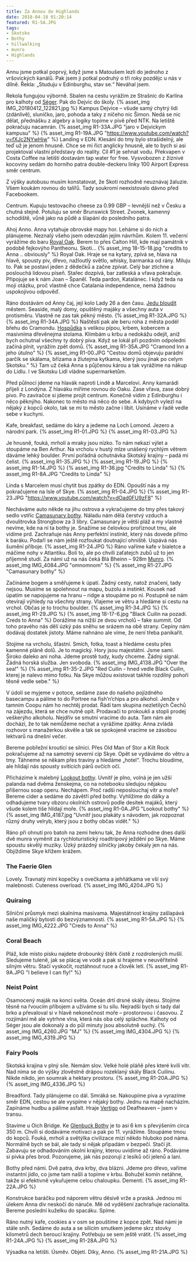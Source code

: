 ```yaml
---
title: Za Annou do Highlands
date: 2018-04-18 01:20:14
featured: R1-5A.JPG
tags:
- Skotsko
- Bothy
- hillwalking
- munro
- Highlands
---
```

Annu jsme potkal poprvý, když jsme s Matoušem lezli do jednoho z vršovických kanálů. Pak jsem ji potkal podruhý o tři roky pozdějc u nás v dílně. Řekla: „Studuju v Edinburghu, stav se.“ Neváhal jsem.

<!-- more -->
Rekola fungujou výborně. Sbalen na cestu vyrážim ze Strašnic do Karlína pro kalhoty od [Séger](http://segrasegra.cz). Pak do Dejvic do školy.
{% asset_img IMG_20180412_122821.jpg %}
Kampus Dejvice – všude samý chytrý lidi (zdánlivě), sluníčko, jaro, pohoda a taky z ničeho nic Šimon. Nedá se nic dělat, přednášku z algebry a logiky topíme v pivě před NTK. Na letiště pokračuju nacamrán.
{% asset_img R1-33A.JPG "jaro v Dejvickym kampusu" %}
{% asset_img R1-19A.JPG "https://www.youtube.com/watch?v=fXJc2NYwHjw" %}
Landing v EDN. Klesání do tmy bylo strašidelný, ale teď už je jenom hnusně. Chce se mi říct anglicky hnusně, ale to bych si asi projektoval vlastní představy do reality. Cíl #1 je sehnat vodu. Překvapen v Costa Coffee na letišti dostavám tap water for free. Vysvobozen z žíznivé kocoviny sedám do horního patra double-deckeru linky 100 Airport Express směr centrum.

Z výšky autobusu musím konstatovat, že Skoti rozhodně neuznávaj žaluzie. Všem koukám rovnou do talířů. Tady soukromí neexistovalo dávno před Facebookem.

Centrum. Kupuju testovacího cheese za 0.99 GBP – levnější než v Česku a chutná stejně. Potuluju se směr Brunswick Street. Zvonek, kamenný schodiště, vůně jako na půdě a šlapání do posledního patra.

Ahoj Anno.
Anna vytahuje obrovské mapy hor. Leháme si do nich a plánujeme. Neznalý všeho jsem odevzdán jejím návrhům. Kolem 11. večerní vyrážíme do baru [Royal Oak](https://www.tripadvisor.cz/Attraction_Review-g186525-d1897272-Reviews-The_Royal_Oak-Edinburgh_Scotland.html). Berem to přes Calton Hill, kde mají památník v podobě fejkovýho Pantheonu. Skoti…
{% asset_img 18-15-18.jpg "credits to Anna .. obviously" %}
Royal Oak. Hraje se na kytary, zpívá se, hlava na hlavě, spousty piv, dřevo, nažloutlý světlo, whisky, barmanka od rány. Miluju to. Pak se postaví jeden z dědečků a začne zpívat. Celý bar ztichne a poslouchá lidovou píseň. Stařec dozpívá, bar zatleská a vřava pokračuje. Připojuje se k nám Joan – Španěl. Teda pardon, Katalánec. I když teda na mojí otázku, proč vlastně chce Catalania independence, nemá žádnou uspokojivou odpověď.

Ráno dostávám od Anny čaj, její kolo Lady 26 a den času. [Jedu bloudit](https://www.strava.com/activities/1506344348) městem. Seaside, malý domy, opuštěný majáky a všechny auta v protisměru. Vlastně ne zas tak pěkný město. 
{% asset_img R1-32A.JPG %}
{% asset_img R1-34A.JPG %}
Naštěstí pak ale beru roha z města podél břehu do Cramondu. [Hospůdka](https://www.tripadvisor.cz/Restaurant_Review-g186525-d2432330-Reviews-The_Cramond_Inn-Edinburgh_Scotland.html) s velikou pípou, krbem, kobercem a masivníma dřevěnejma stolama. Klimbám u krbu a nedokážu odejít, aniž bych ochutnal všechny ty dobrý piva. Když se lokál při pozdním odpoledni začíná plnit, vyrážím zpět domů.
{% asset_img R1-35A.JPG "Cramond Inn a jeho útulno" %}
{% asset_img R1-00.JPG "Cestou domů objevuju parádní parčík se skálama, břízama a žlutejma kytkama, který jsou jinak po celym Skotsku." %}
Tam už čeká Anna s půjčenou károu a tak vyrážíme na nákup do Lidlu. I ve Skotsku Lidl vládne supermarketům.

Před půlnocí jdeme na hlavák naproti Lindě a Marcelovi. Anny kamarádi přijeli z Londýna. Z hlaváku míříme rovnou do Oaku. Zase vřava, zase dobrý pivo. Po zavíračce si jdeme projít centrum. Konečně vidím z Edinburghu i něco pěknýho. Nakonec to město má něco do sebe. A kdybych vylezl na nějaký z kopců okolo, tak se mi to město začne i líbit. Usínáme v řadě vedle sebe v kuchyni. 

Kafe, breakfast, sedáme do káry a jedeme na Loch Lomond. Jezero a národní park.
{% asset_img R1-01.JPG %}
{% asset_img R1-03.JPG %}

Je hnusně, fouká, mrholí a mraky jsou nízko. To nám nekazí výlet a stoupáme na Ben Arthur. Na vrcholu v hustý mlze unášený rychlým větrem dáváme lehký boulder. První pořádná ochutnávka Skotský krajiny – padá mi čelist.
{% asset_img R1-35.JPG %}
{% asset_img R1-19.JPG %}
{% asset_img R1-14.JPG %}
{% asset_img R1-36.jpg "Credits to Linda" %}
{% asset_img R1-8A.JPG "Credits to Linda" %}

Linda s Marcelem musí chytit bus zpátky do EDN. Opouští nás a my pokračujeme na Isle of Skye.
{% asset_img R1-04.JPG %}
{% asset_img R1-23.JPG "https://www.youtube.com/watch?v=dOad0FU9zF8" %}

Necháváme auto někde na jihu ostrova a vykračujeme do tmy přes takový sedlo vstříc [Camasunary bothy](https://www.mountainbothies.org.uk/bothies/north-west-highlands-islands/camasunary/). Náladu nám dělá čerstvý vzduch a dvoulitrovka Strongbow za 3 libry. Camasunary je větší pláž a my vlastně nevíme, kde na ní ta bothy je. Snažíme se čelovkou proříznout tmu, ale vidíme prd. Zachraňuje nás Anny perfektní instinkt, který nás dovede přímo k baráku. Podaří se nám ještě rozfoukat doutnající ohniště. Uspává nás šumění příboje.
{% asset_img R1-24.JPG %}
Ráno vaříme kafe v bialetce a máčíme nohy v Atlantiku. Bolí to, ale po chvíli zaťatejch zubů už to jen příjemně studí. Za námi už na nás čeká Blà Bheinn – 928m [Munro](https://cs.wikipedia.org/wiki/Munro).
{% asset_img IMG_4084.JPG "omnomnom" %}
{% asset_img R1-27.JPG "Camasunary bothy" %}

Začínáme bogem a směřujeme k úpatí. Žádný cesty, natož značení, tady nejsou. Musíme se spolehnout na mapu, buzolu a instinkt. Kousek nad úpatím se napojujeme na hranu – ridge a stoupáme po ní. Postupně se nám otevírají výhledy na všechny strany. Vlajeme ve větru a hledáme si cestu na vrchol. Občas je to trochu boulder.
{% asset_img R1-34.JPG %}
{% asset_img R1-29.JPG %}
{% asset_img 18-17-6.jpg "Black Cuilin na pozadí. Creds to Anna" %}
Dorážíme na nižší ze dvou vrcholů – fake summit. Od toho pravého nás dělí úzký pás sněhu se srázem na obě strany. Cepíny nám dodávaj dostatek jistoty. Máme nahnáno ale víme, že není třeba panikařit. 

Stojíme na vrcholu, šťastní. Smích, fotka, toast a hledáme cestu přes kamenné pláně dolů. Je to magický. Hory jsou majestátní. Jsme sami. Široko daleko ani noha. Jdeme prostě tudy, kudy chceme. Žádný signál. Žádná horská služba. Jen svoboda.
{% asset_img IMG_4138.JPG "Over the sea!" %}
{% asset_img R1-35-2.JPG "Red Cuilin - hned vedle Black Cuilin, kterej je nalevo mimo fotku. Na Skye můžou existovat takhle rozdílný pohoří těsně vedle sebe." %}

V údolí se myjeme v potoce, sedáme zase do našeho pojízdného basecampu a pálíme to do Portree na fish’n’chips a pro alkohol. Jenže v tamním Coopu nám ho nechtěj prodat. Řádí tam skupina nezletilých Čechů na zájezdu, která se chce nutně opít. Prodavači to prokoukli a stopli prodej veškerýho alkoholu. Nejdřív se smutní vracíme do auta. Tam nám ale dochází, že to tak nemůžeme nechat a vyrážíme zpátky. Anna zvládá rozhovor s manažerkou skvěle a tak se spokojeně vracíme se zásobou lektvarů na dnešní večer.

Bereme pobřežní kroutící se silnici. Přes Old Man of Stor a Kilt Rock pokračujeme až na samotný severní cíp Skye. Opět se vydáváme do větru a tmy. Táhneme se někam přes traviny a hledáme „hotel“. Trochu bloudíme, ale hlídají nás spousty svítících párů ovčích očí.

Přicházíme k malebný [Lookout bothy](https://www.mountainbothies.org.uk/bothies/north-west-highlands-islands/lookout-rubha-hunish/). Uvnitř je plno, volná je jen užší palanda nad dvěma ženskejma, co na notebooku sledujou nějakou příšernou soap operu. Nechápem. Proč radši neposlouchaj vítr a moře? Bereme cider a sedáme do závětří před bothy. Vyhlížíme do dálky a odhadujeme tvary obzoru okolních ostrovů podle desítek majáků, který všude kolem tiše hlídají moře.
{% asset_img R1-0A.JPG "Lookout bothy" %}
{% asset_img IMG_4187.jpg "Uvnitř jsou plakáty s návodem, jak rozpoznat různý druhy velryb, který jsou z bothy občas vidět." %}

Ráno při ohnutí pro batoh na zemi heknu tak, že Anna rozhodne dnes další dvě munra vyměnit za rychloturistický roadtripový ježdění po Skye. Máme spoustu skvělý muziky. Úzký prázdný silničky jakoby čekaly jen na nás. Objíždíme Skye křížem krážem.

### The Faerie Glen ###
Lovely. Travnatý mini kopečky s ovečkama a jehňátkama ve vší svý malebnosti. Cuteness overload.
{% asset_img IMG_4204.JPG %}

### Quiraing ###
Silniční průsmyk mezi skalníma masivama. Majestátnost krajiny zašlapává naše maličký bytosti do bezvýznamnosti.
{% asset_img R1-5A.JPG %}
{% asset_img IMG_4222.JPG "Creds to Anna" %}

### Coral Beach ###
Pláž, kde místo písku najdete drobounký štěrk čistě z rozdrolených mušlí. Sledujeme tuleně, jak se plácaj ve vodě a pak si hrajeme v neuvěřitelně silným větru. Stačí vyskočit, roztáhnout ruce a člověk letí.
{% asset_img R1-9A.JPG "I believe I can fly!" %}

### Neist Point ###
Osamocený maják na konci světa. Oceán drtí drsné skály útesu. Stojíme těsně na řvoucím příbojem a užíváme si tu sílu. Nejradši bych si tady dal brko a převaloval si v hlavě nekonečnost moře – prostorovou i časovou. Z rozjímání mě ale vytrhne vlna, která nás oba celý spláchne. Kalhoty od Séger jsou ale dokonalý a do půl minuty jsou absolutně suchý.
{% asset_img IMG_4260.JPG "MJ" %}
{% asset_img IMG_4304.JPG %}
{% asset_img IMG_4319.JPG %}

### Fairy Pools ###
Skotská krajina v plný síle. Nemám slov. Velké holé pláňě přes které kvílí vítr. Nad nima se do výšky zlověstně drápou rozeklaný skály Black Cuilinu. Nikde nikdo, jen soumrak a hektary prostoru.
{% asset_img R1-20A.JPG %}
{% asset_img IMG_4336.JPG %}

Breadford. Tady plánujeme co dál. Smráká se. Nakoupíme piva a vyrazíme směr EDN, cestou se ale vyspíme v nějaký bothy. Jednu na mapě nacházím. Zapínáme hudbu a pálíme asfalt. Hraje [Vertigo](https://www.youtube.com/watch?v=IpblqUh_C24) od Deafheaven – jsem v transu.

Stavíme u Oich Bridge. Ke [Glenbuck Bothy](https://www.mountainbothies.org.uk/bothies/central-highlands/glenbuck/) je to asi 6 km s převýšením circa 350 m. Chvíli si dodáváme motivaci a pak po 11. vyrážíme. Stoupáme tmou do kopců. Fouká, mrholí a světýlka civilizace mizí někdo hluboko pod náma. Normálně bych se bál, ale tady si nějak připadám v bezpečí. Stačí jít. Zabavuju se odhadováním okolní krajiny, kterou uvidíme až ráno. Podáváme si pivka přes brod. Pozorujeme, jak nás pozorují z lesíků oči jelenů a laní.

Bothy před námi. Dvě patra, dva krby, dva blázni. Jdeme pro dřevo, vaříme instantní jídlo, co jsme tam našli a topíme v krbu. Bohužel komín netáhne, takže si efektivně vykuřujeme celou chaloupku. Dementi.
{% asset_img R1-22A.JPG %}

Konstrukce baráčku pod náporem větru děsivě vrže a praská. Jednou mi úlekem Anna div neskočí do náruče. Mě od vyděšení zachraňuje racionalita. Bereme poslední kuželku do spacáku. Spíme.

Ráno nutný kafe, cookies a v osm se pouštíme z kopce zpět. Nad námi je stále sníh. Sedáme do auta a se sílícím smutkem jedeme skrz stovky kilometrů dech beroucí krajiny. Potřebuju se sem ještě vrátit.
{% asset_img R1-24A.JPG %}
{% asset_img R1-28A.JPG %}

Výsadka na letišti. Úsměv. Objetí. Díky, Anno.
{% asset_img R1-21A.JPG %}
